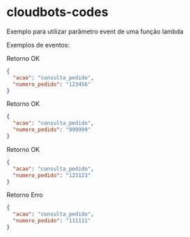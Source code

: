 # cloudbots-codes

Exemplo para utilizar parâmetro event de uma função lambda

Exemplos de eventos:

Retorno OK

```json
{
  "acao": "consulta_pedido",
  "numero_pedido": "123456"
}
```

Retorno OK

```json
{
  "acao": "consulta_pedido",
  "numero_pedido": "999999"
}
```

Retorno OK

```json
{
  "acao": "consulta_pedido",
  "numero_pedido": "123123"
}
```

Retorno Erro

```json
{
  "acao": "consulta_pedido",
  "numero_pedido": "111111"
}
```